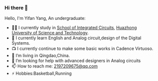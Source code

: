 ### Hi there 👋

Hello, I'm Yifan Yang, An undergraduate:

- 👨‍💼 I currently study in [School of Integrated Circuits](http://english.oei.hust.edu.cn/), [Huazhong University of Science and Technology](http://english.hust.edu.cn/).
- 🏴󠁧󠁢󠁥󠁮󠁧󠁿 I currently learn English and Analog circuit,design of the Digital Systems.
- 📺 I currently continue to make some basic works in Cadence Virtuoso. 
- 👯 I’m living in Qingdao,China.
- 🤔 I’m looking for help with advanced designers in Analog circuits
- 📫 How to reach me: 2197209675@qq.com
- ⚡ Hobbies:Basketball,Running

